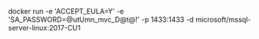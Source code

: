 docker run -e 'ACCEPT_EULA=Y' -e 'SA_PASSWORD=@utUmn_mvc_D@t@!' -p 1433:1433 -d microsoft/mssql-server-linux:2017-CU1